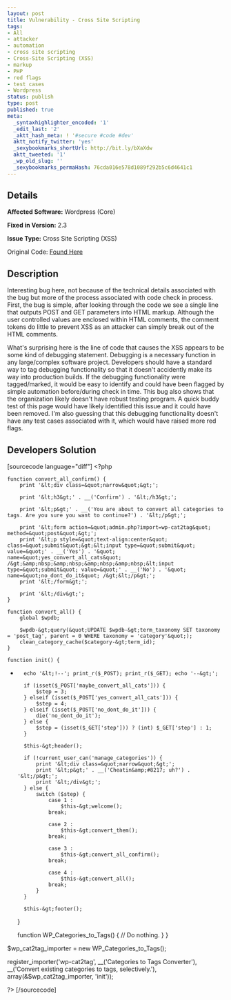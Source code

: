 ```yaml
---
layout: post
title: Vulnerability - Cross Site Scripting
tags:
- All
- attacker
- automation
- cross site scripting
- Cross-Site Scripting (XSS)
- markup
- PHP
- red flags
- test cases
- Wordpress
status: publish
type: post
published: true
meta:
  _syntaxhighlighter_encoded: '1'
  _edit_last: '2'
  _aktt_hash_meta: ! '#secure #code #dev'
  aktt_notify_twitter: 'yes'
  _sexybookmarks_shortUrl: http://bit.ly/bXaXdw
  aktt_tweeted: '1'
  _wp_old_slug: ''
  _sexybookmarks_permaHash: 76cda016e578d1089f292b5c6d4641c1
---
```

## Details
__Affected Software:__ Wordpress (Core)

__Fixed in Version:__  2.3

__Issue Type:__ Cross Site Scripting (XSS)

Original Code: <a title="Vulnerability" href="http://spotthevuln.com/2010/11/vulnerability/" target="_blank">Found    Here</a>
## Description
Interesting bug here, not because of the technical details associated with the bug but more of the process associated with code check in process. First, the bug is simple, after looking through the code we see a single line that outputs POST and GET parameters into HTML markup. Although the user controlled values are enclosed within HTML comments, the comment tokens do little to prevent XSS as an attacker can simply break out of the HTML comments.

What's surprising here is the line of code that causes the XSS appears to be some kind of debugging statement. Debugging is a necessary function in any large/complex software project. Developers should have a standard way to tag debugging functionality so that it doesn't accidently make its way into production builds. If the debugging functionality were tagged/marked, it would be easy to identify and could have been flagged by simple automation before/during check in time. This bug also shows that the organization likely doesn't have robust testing program. A quick buddy test of this page would have likely identified this issue and it could have been removed. I'm also guessing that this debugging functionality doesn't have any test cases associated with it, which would have raised more red flags.

## Developers Solution
[sourcecode language="diff"]
&lt;?php

	function convert_all_confirm() {
		print '&lt;div class=&quot;narrow&quot;&gt;';

		print '&lt;h3&gt;' . __('Confirm') . '&lt;/h3&gt;';

		print '&lt;p&gt;' . __('You are about to convert all categories to tags. Are you sure you want to continue?') . '&lt;/p&gt;';

		print '&lt;form action=&quot;admin.php?import=wp-cat2tag&quot; method=&quot;post&quot;&gt;';
		print '&lt;p style=&quot;text-align:center&quot; class=&quot;submit&quot;&gt;&lt;input type=&quot;submit&quot; value=&quot;' . __('Yes') . '&quot; name=&quot;yes_convert_all_cats&quot; /&gt;&amp;nbsp;&amp;nbsp;&amp;nbsp;&amp;nbsp;&lt;input type=&quot;submit&quot; value=&quot;' . __('No') . '&quot; name=&quot;no_dont_do_it&quot; /&gt;&lt;/p&gt;';
		print '&lt;/form&gt;';

		print '&lt;/div&gt;';
	}

	function convert_all() {
		global $wpdb;

		$wpdb-&gt;query(&quot;UPDATE $wpdb-&gt;term_taxonomy SET taxonomy = 'post_tag', parent = 0 WHERE taxonomy = 'category'&quot;);
		clean_category_cache($category-&gt;term_id);
	}

	function init() {
-		echo '&lt;!--'; print_r($_POST); print_r($_GET); echo '--&gt;';

		if (isset($_POST['maybe_convert_all_cats'])) {
			$step = 3;
		} elseif (isset($_POST['yes_convert_all_cats'])) {
			$step = 4;
		} elseif (isset($_POST['no_dont_do_it'])) {
			die('no_dont_do_it');
		} else {
			$step = (isset($_GET['step'])) ? (int) $_GET['step'] : 1;
		}

		$this-&gt;header();

		if (!current_user_can('manage_categories')) {
			print '&lt;div class=&quot;narrow&quot;&gt;';
			print '&lt;p&gt;' . __('Cheatin&amp;#8217; uh?') . '&lt;/p&gt;';
			print '&lt;/div&gt;';
		} else {
			switch ($step) {
				case 1 :
					$this-&gt;welcome();
				break;

				case 2 :
					$this-&gt;convert_them();
				break;

				case 3 :
					$this-&gt;convert_all_confirm();
				break;

				case 4 :
					$this-&gt;convert_all();
				break;
			}
		}

		$this-&gt;footer();
	}

	function WP_Categories_to_Tags() {
		// Do nothing.
	}
}

$wp_cat2tag_importer = new WP_Categories_to_Tags();

register_importer('wp-cat2tag', __('Categories to Tags Converter'), __('Convert existing categories to tags, selectively.'), array(&amp;$wp_cat2tag_importer, 'init'));

?&gt;
[/sourcecode]
